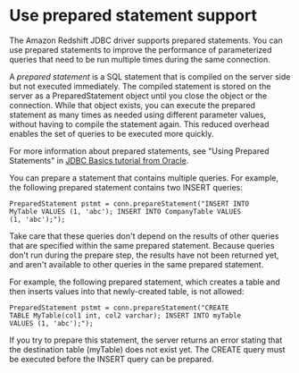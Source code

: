 # Use prepared statement support<a name="jdbc20-prepared-statement-support"></a>

The Amazon Redshift JDBC driver supports prepared statements\. You can use prepared statements to improve the performance of parameterized queries that need to be run multiple times during the same connection\.

A *prepared statement* is a SQL statement that is compiled on the server side but not executed immediately\. The compiled statement is stored on the server as a PreparedStatement object until you close the object or the connection\. While that object exists, you can execute the prepared statement as many times as needed using different parameter values, without having to compile the statement again\. This reduced overhead enables the set of queries to be executed more quickly\.

For more information about prepared statements, see "Using Prepared Statements" in [JDBC Basics tutorial from Oracle](https://docs.oracle.com/javase/tutorial/jdbc/basics/prepared.html)\.

You can prepare a statement that contains multiple queries\. For example, the following prepared statement contains two INSERT queries:

```
PreparedStatement pstmt = conn.prepareStatement("INSERT INTO
MyTable VALUES (1, 'abc'); INSERT INTO CompanyTable VALUES
(1, 'abc');");
```

Take care that these queries don't depend on the results of other queries that are specified within the same prepared statement\. Because queries don't run during the prepare step, the results have not been returned yet, and aren't available to other queries in the same prepared statement\.

For example, the following prepared statement, which creates a table and then inserts values into that newly\-created table, is not allowed:

```
PreparedStatement pstmt = conn.prepareStatement("CREATE
TABLE MyTable(col1 int, col2 varchar); INSERT INTO myTable
VALUES (1, 'abc');");
```

If you try to prepare this statement, the server returns an error stating that the destination table \(myTable\) does not exist yet\. The CREATE query must be executed before the INSERT query can be prepared\.